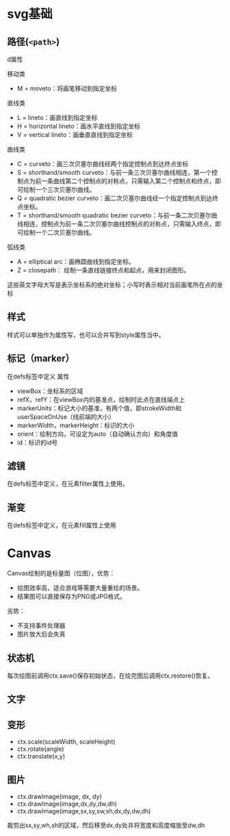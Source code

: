 # svg基础
## 路径(`<path>`)
d属性

移动类
- M = moveto：将画笔移动到指定坐标

直线类
- L = lineto：画直线到指定坐标
- H = horizontal lineto：画水平直线到指定坐标
- V = vertical lineto：画垂直直线到指定坐标
  
曲线类
- C = curveto：画三次贝塞尔曲线经两个指定控制点到达终点坐标
- S = shorthand/smooth curveto：与前一条三次贝塞尔曲线相连，第一个控制点为前一条曲线第二个控制点的对称点，只需输入第二个控制点和终点，即可绘制一个三次贝塞尔曲线。
- Q = quadratic bezier curveto：画二次贝塞尔曲线经一个指定控制点到达终点坐标。
- T = shorthand/smooth quadratic bezier curveto：与前一条二次贝塞尔曲线相连，控制点为前一条二次贝塞尔曲线控制点的对称点，只需输入终点，即可绘制一个二次贝塞尔曲线。
  
弧线类
- A = elliptical arc：画椭圆曲线到指定坐标。
- Z = closepath： 绘制一条直线链接终点和起点，用来封闭图形。

这些英文字母大写是表示坐标系的绝对坐标；小写时表示相对当前画笔所在点的坐标

## 样式
样式可以单独作为属性写，也可以合并写到style属性当中。

## 标记（marker）
在defs标签中定义
属性
- viewBox：坐标系的区域
- refX，refY：在viewBox内的基准点，绘制时此点在直线端点上
- markerUnits：标记大小的基准，有两个值，即strokeWidth和userSpaceOnUse（线前端的大小）
- markerWidth，markerHeight：标识的大小
- orient：绘制方向，可设定为auto（自动确认方向）和角度值
- id：标识的id号

## 滤镜
在defs标签中定义，在元素filter属性上使用。

## 渐变
在defs标签中定义，在元素fill属性上使用

# Canvas
Canvas绘制的是标量图（位图），优势：
- 绘图效率高，适合游戏等需要大量重绘的场景。
- 结果图可以直接保存为PNG或JPG格式。

劣势：
- 不支持事件处理器
- 图片放大后会失真

## 状态机
每次绘图前调用ctx.save()保存初始状态，在绘完图后调用ctx.restore()恢复。

## 文字

## 变形
- ctx.scale(scaleWidth, scaleHeight)
- ctx.rotate(angle)
- ctx.translate(x,y)

## 图片
- ctx.drawImage(image, dx, dy)
- ctx.drawImage(image,dx,dy,dw,dh)
- ctx.drawImage(image,sx,sy,sw,sh,dx,dy,dw,dh)

裁剪出sx,sy,wh,sh的区域，然后移至dx,dy处并将宽度和高度缩放至dw,dh